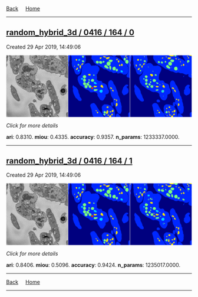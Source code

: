 
[Back](..)&nbsp;&nbsp;&nbsp;&nbsp;&nbsp;[Home](https://leapmanlab.github.io/snapshots)

---

<div class="summary"><a href="0"><h2>random_hybrid_3d / 0416 / 164 / 0</h2></a><p>Created 29 Apr 2019, 14:49:06
</p><a href="0"><img src="0/media/summary.png" align="center"></a><p>
<i>Click for more details</i>
</p></div>

**ari**: 0.8310. **miou**: 0.4335. **accuracy**: 0.9357. **n_params**: 1233337.0000. 

---

<div class="summary"><a href="1"><h2>random_hybrid_3d / 0416 / 164 / 1</h2></a><p>Created 29 Apr 2019, 14:49:06
</p><a href="1"><img src="1/media/summary.png" align="center"></a><p>
<i>Click for more details</i>
</p></div>

**ari**: 0.8406. **miou**: 0.5096. **accuracy**: 0.9424. **n_params**: 1235017.0000. 

---

[Back](..)&nbsp;&nbsp;&nbsp;&nbsp;&nbsp;[Home](https://leapmanlab.github.io/snapshots)

---